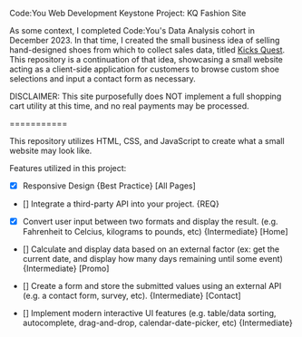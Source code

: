 Code:You Web Development Keystone Project: KQ Fashion Site

As some context, I completed Code:You's Data Analysis cohort in December 2023. In that time, I created the small business idea of selling hand-designed shoes from which to collect sales data, titled [Kicks Quest](https://github.com/JodieMullins/KicksQuest). 
This repository is a continuation of that idea, showcasing a small website acting as a client-side application for customers to browse custom shoe selections and input a contact form as necessary. 

DISCLAIMER: This site purposefully does NOT implement a full shopping cart utility at this time, and no real payments may be processed. 

===========

This repository utilizes HTML, CSS, and JavaScript to create what a small website may look like. 

Features utilized in this project: 

- [x] Responsive Design {Best Practice} [All Pages]

- [] Integrate a third-party API into your project. {REQ}

- [x] Convert user input between two formats and display the result. (e.g. Fahrenheit to Celcius, kilograms to pounds, etc) {Intermediate} [Home]

- [] Calculate and display data based on an external factor (ex: get the current date, and display how many days remaining until some event) {Intermediate} [Promo]

- [] Create a form and store the submitted values using an external API (e.g. a contact form, survey, etc). {Intermediate} [Contact]

- [] Implement modern interactive UI features (e.g. table/data sorting, autocomplete, drag-and-drop, calendar-date-picker, etc) {Intermediate} 